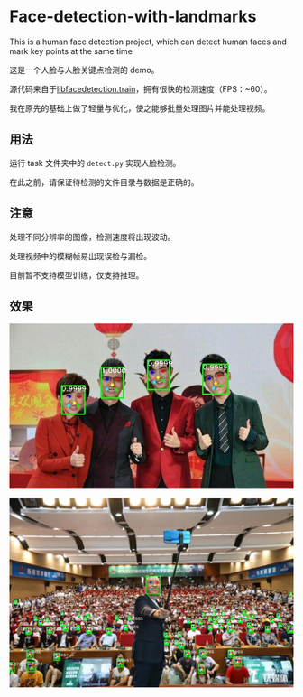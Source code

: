 # Face-detection-with-landmarks
This is a human face detection project, which can detect human faces and mark key points at the same time

这是一个人脸与人脸关键点检测的 demo。

源代码来自于[libfacedetection.train](https://github.com/ShiqiYu/libfacedetection.train)，拥有很快的检测速度（FPS：~60）。

我在原先的基础上做了轻量与优化，使之能够批量处理图片并能处理视频。


## 用法<br>
运行 task 文件夹中的 ```detect.py``` 实现人脸检测。

在此之前，请保证待检测的文件目录与数据是正确的。

## 注意<br>
处理不同分辨率的图像，检测速度将出现波动。

处理视频中的模糊帧易出现误检与漏检。

目前暂不支持模型训练，仅支持推理。


## 效果<br>
<p align="center">
	<img src="https://github.com/LeeWise9/Face-detection-with-key-point/blob/master/sample1.jpg" alt="Sample"  width="600">
</p>


<p align="center">
	<img src="https://github.com/LeeWise9/Face-detection-with-key-point/blob/master/sample0.jpg" alt="Sample"  width="600">
</p>
